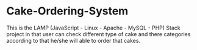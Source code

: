 # Cake-Ordering-System
This is the LAMP (JavaScript - Linux - Apache - MySQL - PHP) Stack project in that user can check different type of cake and there categories according to that he/she will able to order that cakes.
